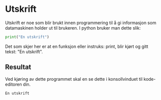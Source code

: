 # Utskrift

Utskrift er noe som blir brukt innen programmering til å gi informasjon som datamaskinen holder ut til brukeren. I python bruker man dette slik:

```python
print("En utskrift")
```

Det som skjer her er at en funksjon eller instruks: print, blir kjørt og gitt tekst: "En utskrift".

## Resultat

Ved kjøring av dette programmet skal en se dette i konsollvinduet til kode-editoren din.

```
En utskrift
```

